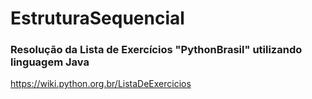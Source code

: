 # EstruturaSequencial
### Resolução da Lista de Exercícios **"PythonBrasil"** utilizando linguagem Java
https://wiki.python.org.br/ListaDeExercicios
